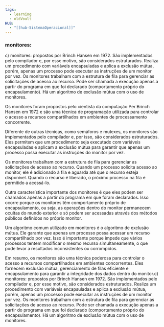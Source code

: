 ```yaml
---
tags:
  - learning
  - oldVoult
HUB:
  - "[[hub-SistemaOperacional]]"
---
```

### monitores:

c) monitores: propostos por Brinch Hansen em 1972. São implementados pelo compilador e, por esse motivo, são considerados estruturados. Realiza um procedimento com variáveis encapsuladas e aplica a exclusão mútua, porém, apenas um processo pode executar as instruções de um monitor por vez. Os monitores trabalham com a estrutura de fila para gerenciar as solicitações de acesso ao recurso. Pode ser chamada a execução apenas a partir do programa em que foi declarado (comportamento próprio do encapsulamento). Há um algoritmo de exclusão mútua com o uso de monitores.




Os monitores foram propostos pelo cientista da computação Per Brinch Hansen em 1972 e são uma técnica de programação utilizada para controlar o acesso a recursos compartilhados em ambientes de processamento concorrente. 

Diferente de outras técnicas, como semáforos e mutexes, os monitores são implementados pelo compilador e, por isso, são considerados estruturados. Eles permitem que um procedimento seja executado com variáveis encapsuladas e aplicam a exclusão mútua para garantir que apenas um processo possa executar as instruções do monitor por vez.

Os monitores trabalham com a estrutura de fila para gerenciar as solicitações de acesso ao recurso. Quando um processo solicita acesso ao monitor, ele é adicionado à fila e aguarda até que o recurso esteja disponível. Quando o recurso é liberado, o próximo processo na fila é permitido a acessá-lo.

Outra característica importante dos monitores é que eles podem ser chamados apenas a partir do programa em que foram declarados. Isso ocorre porque os monitores têm comportamento próprio de encapsulamento, ou seja, as operações dentro do monitor permanecem ocultas do mundo exterior e só podem ser acessadas através dos métodos públicos definidos no próprio monitor.

Um algoritmo comum utilizado em monitores é o algoritmo de exclusão mútua. Ele garante que apenas um processo possa acessar um recurso compartilhado por vez. Isso é importante porque impede que vários processos tentem modificar o mesmo recurso simultaneamente, o que pode levar a resultados inconsistentes ou corrompidos.

Em resumo, os monitores são uma técnica poderosa para controlar o acesso a recursos compartilhados em ambientes concorrentes. Eles fornecem exclusão mútua, gerenciamento de filas eficiente e encapsulamento para garantir a integridade dos dados dentro do monitor.c) monitores: propostos por Brinch Hansen em 1972. São implementados pelo compilador e, por esse motivo, são considerados estruturados. Realiza um procedimento com variáveis encapsuladas e aplica a exclusão mútua, porém, apenas um processo pode executar as instruções de um monitor por vez. Os monitores trabalham com a estrutura de fila para gerenciar as solicitações de acesso ao recurso. Pode ser chamada a execução apenas a partir do programa em que foi declarado (comportamento próprio do encapsulamento). Há um algoritmo de exclusão mútua com o uso de monitores.